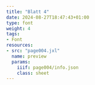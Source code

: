 ```yaml
---
title: "Blatt 4"
date: 2024-08-27T18:47:43+01:00
type: font
weight: 4
tags:
- Font
resources:
- src: "page004.jxl"
  name: preview
  params:
    iiif: page004/info.json
    class: sheet
---
```

